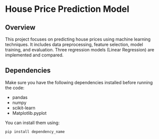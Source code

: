 # House Price Prediction Model

## Overview

This project focuses on predicting house prices using machine learning techniques. It includes data preprocessing, feature selection, model training, and evaluation. Three regression models (Linear Regression) are implemented and compared.

## Dependencies

Make sure you have the following dependencies installed before running the code:

- pandas
- numpy
- scikit-learn
- Matplotlib.pyplot


You can install them using:

```bash
pip install dependency_name
